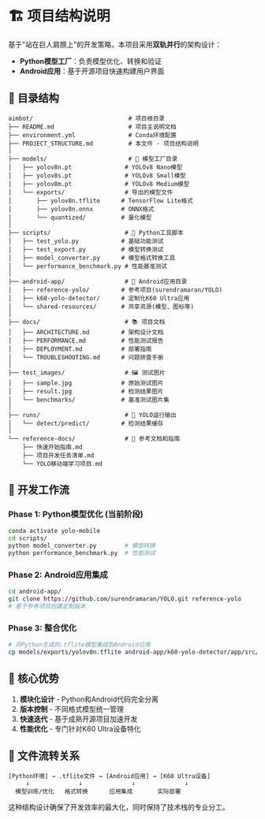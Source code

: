 # 🏗️ 项目结构说明

基于"站在巨人肩膀上"的开发策略，本项目采用**双轨并行**的架构设计：
- **Python模型工厂**：负责模型优化、转换和验证
- **Android应用**：基于开源项目快速构建用户界面

## 📁 目录结构

```
aimbot/                           # 项目根目录
├── README.md                     # 项目主说明文档
├── environment.yml               # Conda环境配置
├── PROJECT_STRUCTURE.md          # 本文件 - 项目结构说明
│
├── models/                       # 🧠 模型工厂目录
│   ├── yolov8n.pt               # YOLOv8 Nano模型
│   ├── yolov8s.pt               # YOLOv8 Small模型
│   ├── yolov8m.pt               # YOLOv8 Medium模型
│   └── exports/                 # 导出的模型文件
│       ├── yolov8n.tflite      # TensorFlow Lite格式
│       ├── yolov8n.onnx        # ONNX格式
│       └── quantized/          # 量化模型
│
├── scripts/                     # 🔧 Python工具脚本
│   ├── test_yolo.py            # 基础功能测试
│   ├── test_export.py          # 模型转换测试
│   ├── model_converter.py      # 模型格式转换工具
│   └── performance_benchmark.py # 性能基准测试
│
├── android-app/                 # 📱 Android应用目录
│   ├── reference-yolo/         # 参考项目(surendramaran/YOLO)
│   ├── k60-yolo-detector/      # 定制化K60 Ultra应用
│   └── shared-resources/       # 共享资源(模型、图标等)
│
├── docs/                        # 📚 项目文档
│   ├── ARCHITECTURE.md         # 架构设计文档
│   ├── PERFORMANCE.md          # 性能测试报告
│   ├── DEPLOYMENT.md           # 部署指南
│   └── TROUBLESHOOTING.md      # 问题排查手册
│
├── test_images/                 # 🖼️ 测试图片
│   ├── sample.jpg              # 原始测试图片
│   ├── result.jpg              # 检测结果图片
│   └── benchmarks/             # 基准测试图片集
│
├── runs/                        # 🏃 YOLO运行输出
│   └── detect/predict/         # 检测结果缓存
│
└── reference-docs/              # 📖 参考文档和指南
    ├── 快速开始指南.md
    ├── 项目开发任务清单.md
    └── YOLO移动端学习项目.md
```

## 🚀 开发工作流

### Phase 1: Python模型优化 (当前阶段)
```bash
conda activate yolo-mobile
cd scripts/
python model_converter.py        # 模型转换
python performance_benchmark.py  # 性能测试
```

### Phase 2: Android应用集成
```bash
cd android-app/
git clone https://github.com/surendramaran/YOLO.git reference-yolo
# 基于参考项目创建定制版本
```

### Phase 3: 整合优化
```bash
# 将Python生成的.tflite模型集成到Android应用
cp models/exports/yolov8n.tflite android-app/k60-yolo-detector/app/src/main/assets/
```

## 🎯 核心优势

1. **模块化设计** - Python和Android代码完全分离
2. **版本控制** - 不同格式模型统一管理  
3. **快速迭代** - 基于成熟开源项目加速开发
4. **性能优化** - 专门针对K60 Ultra设备特化

## 🔄 文件流转关系

```
[Python环境] → .tflite文件 → [Android应用] → [K60 Ultra设备]
     ↓              ↓              ↓              ↓
  模型训练/优化   格式转换      应用集成       实际部署
```

这种结构设计确保了开发效率的最大化，同时保持了技术栈的专业分工。
